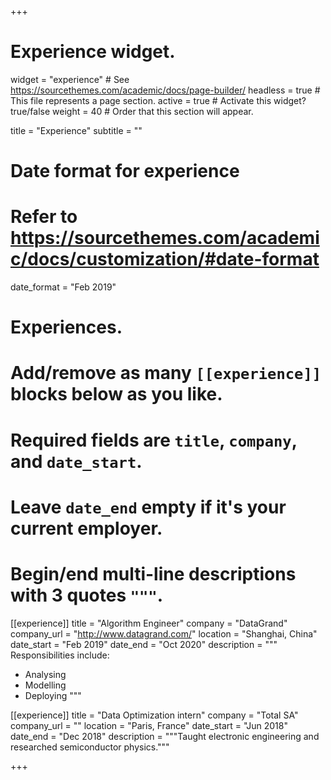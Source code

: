 +++
# Experience widget.
widget = "experience"  # See https://sourcethemes.com/academic/docs/page-builder/
headless = true  # This file represents a page section.
active = true  # Activate this widget? true/false
weight = 40  # Order that this section will appear.

title = "Experience"
subtitle = ""

# Date format for experience
#   Refer to https://sourcethemes.com/academic/docs/customization/#date-format
date_format = "Feb 2019"

# Experiences.
#   Add/remove as many `[[experience]]` blocks below as you like.
#   Required fields are `title`, `company`, and `date_start`.
#   Leave `date_end` empty if it's your current employer.
#   Begin/end multi-line descriptions with 3 quotes `"""`.
[[experience]]
  title = "Algorithm Engineer"
  company = "DataGrand"
  company_url = "http://www.datagrand.com/"
  location = "Shanghai, China"
  date_start = "Feb 2019"
  date_end = "Oct 2020"
  description = """
  Responsibilities include:
  
  * Analysing
  * Modelling
  * Deploying
  """

[[experience]]
  title = "Data Optimization intern"
  company = "Total SA"
  company_url = ""
  location = "Paris, France"
  date_start = "Jun 2018"
  date_end = "Dec 2018"
  description = """Taught electronic engineering and researched semiconductor physics."""

+++
